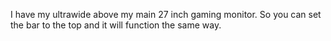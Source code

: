 I have my ultrawide above my main 27 inch gaming monitor. So you can set the bar to the top and it will function the same way.
